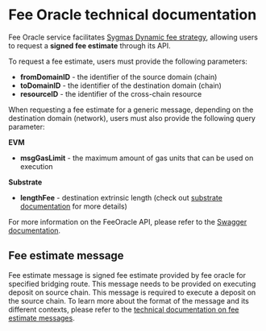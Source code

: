 # Fee Oracle technical documentation

Fee Oracle service
facilitates [Sygmas Dynamic fee strategy](https://github.com/sygmaprotocol/sygma-relayer/blob/main/docs/general/Fees.md),
allowing users to request a **signed fee estimate** through its API.

To request a fee estimate, users must provide the following parameters:

- **fromDomainID** - the identifier of the source domain (chain)
- **toDomainID** - the identifier of the destination domain (chain)
- **resourceID** - the identifier of the cross-chain resource

When requesting a fee estimate for a generic message, depending on the destination domain (network), users must also provide the following query parameter:

**EVM**

- **msgGasLimit** - the maximum amount of gas units that can be used on execution

**Substrate**

- **lengthFee** - destination extrinsic length (check out [substrate documentation](https://docs.substrate.io/build/tx-weights-fees/#a-closer-look-at-the-inclusion-fee) for more details)

For more information on the FeeOracle API, please refer to
the [Swagger documentation](https://app.swaggerhub.com/apis-docs/cb-fee-oracle/fee-oracle).

## Fee estimate message

Fee estimate message is signed fee estimate provided by fee oracle for specified bridging route. This message needs to
be provided on executing deposit on source chain. This message is required to execute a deposit on the source chain. To
learn more about the format of the message and its
different contexts, please refer to the [technical documentation on fee estimate messages](/docs/Message.md).
